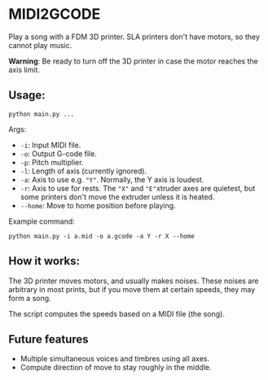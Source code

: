 # MIDI2GCODE

Play a song with a FDM 3D printer. SLA printers don't have motors, so they cannot play music.

**Warning**: Be ready to turn off the 3D printer in case the motor reaches
the axis limit.

## Usage:

`python main.py ...`

Args:

* `-i`: Input MIDI file.
* `-o`: Output G-code file.
* `-p`: Pitch multiplier.
* `-l`: Length of axis (currently ignored).
* `-a`: Axis to use e.g. `"Y"`. Normally, the Y axis is loudest.
* `-r`: Axis to use for rests. The `"X"` and `"E"`xtruder axes are quietest, but some printers
    don't move the extruder unless it is heated.
* `--home`: Move to home position before playing.

Example command:

`python main.py -i a.mid -o a.gcode -a Y -r X --home`

## How it works:

The 3D printer moves motors, and usually makes noises. These noises are arbitrary in most prints,
but if you move them at certain speeds, they may form a song.

The script computes the speeds based on a MIDI file (the song).

## Future features

* Multiple simultaneous voices and timbres using all axes.
* Compute direction of move to stay roughly in the middle.
